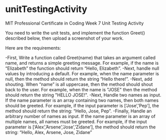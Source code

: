 # unitTestingActivity
MIT Professional Certificate in Coding Week 7 Unit Testing Activity

You need to write the unit tests, and implement the function Greet() described below, then upload a screenshot of your work.  

Here are the requirements: 

-First, Write a function called Greet(name) that takes an argument called name, and returns a simple greeting message. For example, if the name is “Elizabeth” the function should return “Hello, Elizabeth”.
-Next, handle null values by introducing a default. For example, when the name parameter is null, then the method should return the string “Hello there!”.
-Next, add shouting. When “name” is all uppercase, then the method should shout back to the user. For example, when the name is "JOSE" then the method should return the string "HELLO JOSE!".
-Next, Handle two names as input. If the name parameter is an array containing two names, then both names should be greeted. For example, if the input parameter is [‘Jose’,’Pep’], the method should return the string: “Hello, Jose, Pep”. 
-Finally, Handle an arbitrary number of names as input. If the name parameter is an array of multiple names, all names must be greeted. For example, if the input parameter is [‘Alex’,’Arsene’,’Jose’,’Zidane’], the method should return the string: “Hello, Alex, Arsene, Jose, Zidane”
